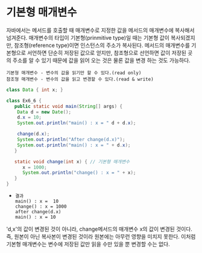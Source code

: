 # 기본형 매개변수

자바에서는 메서드를 호출할 때 매개변수로 지정한 값을 메서드의 매개변수에 복사해서 넘겨준다. 
매개변수의 타입이 기본형(prinmitive type)일 때는 기본형 값이 복사되겠지만, 참조형(reference type)이면 인스턴스의 주소가 복사된다.
메서드의 매개변수를 기본형으로 서언하면 단순히 저장된 값으로 얻지만, 참조형으로 선언하면 값이 저장된 곳의 주소를 알 수 있기 때문에 값을 읽어 오는 것은 물론 값을 변경 하는 것도 가능하다.

```
기본형 매개변수 - 변수의 값을 읽기만 할 수 있다.(read only)
참조형 매개변수 - 변수의 값을 읽고 변경할 수 있다.(read & write)
```

```java
class Data { int x; }

class Ex6_6 {
   public static void main(String[] args) {
    Data d = new Date();
    d.x = 10;
    System.out.println("main() : x = " d + d.x);

    change(d.x);
    System.out.println("After change(d.x)");
    System.out.println("main() : x = " + d.x);
   }

   static void change(int x) { // 기본형 매개변수
      x = 1000;
      System.out.println("change() : x = " + x);
   }
}
```
*     결과 
      main() : x =  10
      change() : x = 1000
      after change(d.x)
      main() : x = 10

'd,x'의 값이 변경된 것이 아니라, change메서드의 매개변수 x의 값이 변경된 것이다. <br>
즉, 원본이 아닌 복사본이 변경된 것이라 원본에는 아무런 영향을 미치지 못한다. 
이처럼 기본형 매개변수는 변수에 저장된 값만 읽을 수만 있을 뿐 변경할 수는 없다.  
